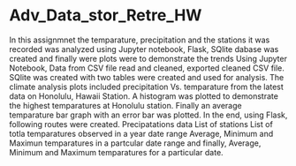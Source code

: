 # Adv_Data_stor_Retre_HW
In this assignmnet the temparature, precipitation and the stations it was recorded was analyzed using Jupyter notebook, Flask, SQlite dabase was created and finally were plots were to demonstrate the trends
Using Jupyter Notebook, Data from CSV file read and cleaned, exported cleaned CSV file. SQlite was created with two tables were created and used for analysis. The climate analysis plots included precipitation Vs. temparature from the latest data on Honolulu, Hawaii Station. A histogram was plotted to demonstrate the highest temparatures at Honolulu station. Finally an average temparature bar graph with an error bar was plotted. 
In the end, using Flask, following routes were created.
Precipatations data
List of stations
List of totla temparatures observed in a year date range
Average, Minimum and Maximun temparatures in a partcular date range and finally,
Average, Minimum and Maximum temparatures for a particular date.
